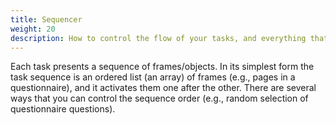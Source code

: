 ```yaml
---
title: Sequencer
weight: 20
description: How to control the flow of your tasks, and everything that has to do with randomization and responsiveness
---
```


Each task presents a sequence of frames/objects.
In its simplest form the task sequence is an ordered list (an array) of frames (e.g., pages in a questionnaire), and it activates them one after the other.
There are several ways that you can control the sequence order (e.g., random selection of questionnaire questions).
